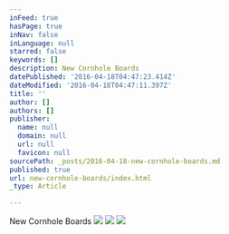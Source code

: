 ```yaml
---
inFeed: true
hasPage: true
inNav: false
inLanguage: null
starred: false
keywords: []
description: New Cornhole Boards
datePublished: '2016-04-18T04:47:23.414Z'
dateModified: '2016-04-18T04:47:11.397Z'
title: ''
author: []
authors: []
publisher:
  name: null
  domain: null
  url: null
  favicon: null
sourcePath: _posts/2016-04-18-new-cornhole-boards.md
published: true
url: new-cornhole-boards/index.html
_type: Article

---
```

New Cornhole Boards
![](https://the-grid-user-content.s3-us-west-2.amazonaws.com/dedfde52-a0c3-4bee-b6b2-0095d78adbab.jpg)
![](https://the-grid-user-content.s3-us-west-2.amazonaws.com/9fe28ff6-7683-4f3d-bab4-e6b0dbdaf2fc.jpg)
![](https://the-grid-user-content.s3-us-west-2.amazonaws.com/5648d520-b6c6-4107-9ea1-0bd4e4b3159c.jpg)
